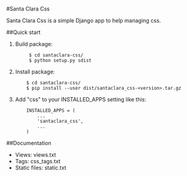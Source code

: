 #Santa Clara Css

Santa Clara Css is a simple Django app to help managing css. 

##Quick start

1. Build package:
   ```
        $ cd santaclara-css/
        $ python setup.py sdist
   ```

2. Install package:
    ```
        $ cd santaclara-css/
        $ pip install --user dist/santaclara_css-<version>.tar.gz
    ```

3. Add "css" to your INSTALLED_APPS setting like this:
    ```
        INSTALLED_APPS = (
            ...
            'santaclara_css',
            ...
        )
    ```

##Documentation

- Views: views.txt
- Tags:  css_tags.txt
- Static files: static.txt
